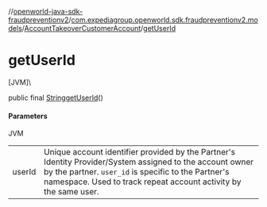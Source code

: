 //[openworld-java-sdk-fraudpreventionv2](../../../index.md)/[com.expediagroup.openworld.sdk.fraudpreventionv2.models](../index.md)/[AccountTakeoverCustomerAccount](index.md)/[getUserId](get-user-id.md)

# getUserId

[JVM]\

public final [String](https://docs.oracle.com/javase/8/docs/api/java/lang/String.html)[getUserId](get-user-id.md)()

#### Parameters

JVM

| | |
|---|---|
| userId | Unique account identifier provided by the Partner's Identity Provider/System assigned to the account owner by the partner. `user_id` is specific to the Partner's namespace. Used to track repeat account activity by the same user. |
